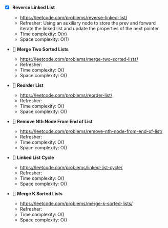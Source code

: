 - [x] **Reverse Linked List**

  - https://leetcode.com/problems/reverse-linked-list/
  - Refresher: Using an auxiliary node to store the prev and forward iterate the linked list and update the properties of the next pointer.
  - Time complexity: O(n)
  - Space complexity: O(1)

- [] **Merge Two Sorted Lists**

  - https://leetcode.com/problems/merge-two-sorted-lists/
  - Refresher:
  - Time complexity: O()
  - Space complexity: O()

- [] **Reorder List**

  - https://leetcode.com/problems/reorder-list/
  - Refresher:
  - Time complexity: O()
  - Space complexity: O()

- [] **Remove Nth Node From End of List**

  - https://leetcode.com/problems/remove-nth-node-from-end-of-list/
  - Refresher:
  - Time complexity: O()
  - Space complexity: O()

- [] **Linked List Cycle**

  - https://leetcode.com/problems/linked-list-cycle/
  - Refresher:
  - Time complexity: O()
  - Space complexity: O()

- [] **Merge K Sorted Lists**

  - https://leetcode.com/problems/merge-k-sorted-lists/
  - Refresher:
  - Time complexity: O()
  - Space complexity: O()
